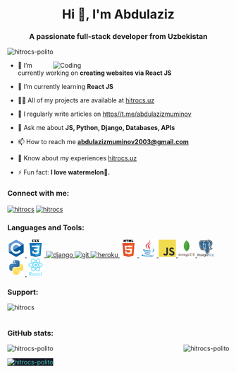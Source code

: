 <h1 align="center">Hi 👋, I'm Abdulaziz</h1>

<h3 align="center">A passionate full-stack developer from Uzbekistan</h3>

<p align="left"> <img src="https://komarev.com/ghpvc/?username=hitrocs-polito&label=Profile%20views&color=0e75b6&style=flat" alt="hitrocs-polito" /> </p>

<img align="right" alt="Coding" width="400" src="https://media0.giphy.com/media/qgQUggAC3Pfv687qPC/giphy.gif"/>

- 🔭 I’m currently working on **creating websites via React JS**

- 🌱 I’m currently learning **React JS**

- 👨‍💻 All of my projects are available at [hitrocs.uz](hitrocs.uz)

- 📝 I regularly write articles on [https//t.me/abdulazizmuminov](https//t.me/abdulazizmuminov)

- 💬 Ask me about **JS, Python, Django, Databases, APIs**

- 📫 How to reach me **abdulazizmuminov2003@gmail.com**

- 📄 Know about my experiences [hitrocs.uz](hitrocs.uz)

- ⚡ Fun fact: **I love watermelon🍉.**

<h3 align="left">Connect with me:</h3>
<p align="left">
<a href="https://linkedin.com/in/hitrocs" target="blank"><img align="center" src="https://raw.githubusercontent.com/rahuldkjain/github-profile-readme-generator/master/src/images/icons/Social/linked-in-alt.svg" alt="hitrocs" height="30" width="40" /></a>
<a href="https://fb.com/hitrocs" target="blank"><img align="center" src="https://raw.githubusercontent.com/rahuldkjain/github-profile-readme-generator/master/src/images/icons/Social/facebook.svg" alt="hitrocs" height="30" width="40" /></a>
</p>


<h3 align="left">Languages and Tools:</h3>
<p align="left"> <a href="https://www.cprogramming.com/" target="_blank" rel="noreferrer"> <img src="https://raw.githubusercontent.com/devicons/devicon/master/icons/c/c-original.svg" alt="c" width="40" height="40"/> </a> <a href="https://www.w3schools.com/css/" target="_blank" rel="noreferrer"> <img src="https://raw.githubusercontent.com/devicons/devicon/master/icons/css3/css3-original-wordmark.svg" alt="css3" width="40" height="40"/> </a> <a href="https://www.djangoproject.com/" target="_blank" rel="noreferrer"> <img src="https://cdn.worldvectorlogo.com/logos/django.svg" alt="django" width="40" height="40"/> </a> <a href="https://git-scm.com/" target="_blank" rel="noreferrer"> <img src="https://www.vectorlogo.zone/logos/git-scm/git-scm-icon.svg" alt="git" width="40" height="40"/> </a> <a href="https://heroku.com" target="_blank" rel="noreferrer"> <img src="https://www.vectorlogo.zone/logos/heroku/heroku-icon.svg" alt="heroku" width="40" height="40"/> </a> <a href="https://www.w3.org/html/" target="_blank" rel="noreferrer"> <img src="https://raw.githubusercontent.com/devicons/devicon/master/icons/html5/html5-original-wordmark.svg" alt="html5" width="40" height="40"/> </a> <a href="https://www.java.com" target="_blank" rel="noreferrer"> <img src="https://raw.githubusercontent.com/devicons/devicon/master/icons/java/java-original.svg" alt="java" width="40" height="40"/> </a> <a href="https://developer.mozilla.org/en-US/docs/Web/JavaScript" target="_blank" rel="noreferrer"> <img src="https://raw.githubusercontent.com/devicons/devicon/master/icons/javascript/javascript-original.svg" alt="javascript" width="40" height="40"/> </a> <a href="https://www.mongodb.com/" target="_blank" rel="noreferrer"> <img src="https://raw.githubusercontent.com/devicons/devicon/master/icons/mongodb/mongodb-original-wordmark.svg" alt="mongodb" width="40" height="40"/> </a> <a href="https://www.postgresql.org" target="_blank" rel="noreferrer"> <img src="https://raw.githubusercontent.com/devicons/devicon/master/icons/postgresql/postgresql-original-wordmark.svg" alt="postgresql" width="40" height="40"/> </a> <a href="https://www.python.org" target="_blank" rel="noreferrer"> <img src="https://raw.githubusercontent.com/devicons/devicon/master/icons/python/python-original.svg" alt="python" width="40" height="40"/> </a> <a href="https://reactjs.org/" target="_blank" rel="noreferrer"> <img src="https://raw.githubusercontent.com/devicons/devicon/master/icons/react/react-original-wordmark.svg" alt="react" width="40" height="40"/> </a> </p>

<h3 align="left">Support:</h3>
<p><a href="https://www.buymeacoffee.com/hitrocs"> <img align="left" src="https://cdn.buymeacoffee.com/buttons/v2/default-yellow.png" height="50" width="210" alt="hitrocs" /></a></p><br><br>

<h3 align="left">GitHub stats:</h3>
<p><img align="left" src="https://github-readme-stats.vercel.app/api/top-langs?username=hitrocs-polito&show_icons=true&locale=en&layout=compact" alt="hitrocs-polito" /></p>

<p>&nbsp;<img align="right" src="https://github-readme-stats.vercel.app/api?username=hitrocs-polito&show_icons=true&locale=en" alt="hitrocs-polito" /></p>

<p><img align="left" style="background-color:#1a1b27; color:#38bdae" src="https://github-readme-streak-stats.herokuapp.com/?user=hitrocs-polito&" alt="hitrocs-polito" /></p>
